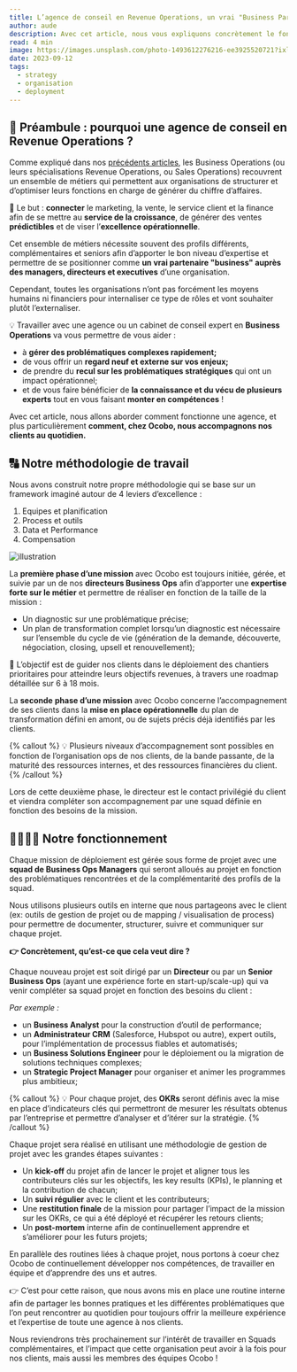 ```yaml
---
title: L’agence de conseil en Revenue Operations, un vrai "Business Partner" externalisé
author: aude
description: Avec cet article, nous vous expliquons concrètement le fonctionnement et l’organisation d’une agence de conseil experte en Business Operations et comment, chez Ocobo, nous accompagnons nos clients au quotidien.
read: 4 min
image: https://images.unsplash.com/photo-1493612276216-ee3925520721?ixlib=rb-4.0.3&q=85&fm=jpg&cs=srgb&w=1200&h=800&fit=crop
date: 2023-09-12
tags:
  - strategy
  - organisation
  - deployment
---
```


## 🏪 Préambule : pourquoi une agence de conseil en Revenue Operations ?

Comme expliqué dans nos [précédents articles](https://www.ocobo.co/media/1), les Business Operations
(ou leurs spécialisations Revenue Operations, ou Sales Operations) recouvrent un ensemble de métiers
qui permettent aux organisations de structurer et d’optimiser leurs fonctions en charge de générer
du chiffre d’affaires.

🎯 Le but : **connecter** le marketing, la vente, le service client et la finance afin de se mettre
au **service de la croissance**, de générer des ventes **prédictibles** et de viser l’**excellence
opérationnelle**.

Cet ensemble de métiers nécessite souvent des profils différents, complémentaires et seniors afin
d’apporter le bon niveau d’expertise et permettre de se positionner comme **un vrai partenaire
"business" auprès des managers, directeurs et executives** d’une organisation.

Cependant, toutes les organisations n’ont pas forcément les moyens humains ni financiers pour
internaliser ce type de rôles et vont souhaiter plutôt l’externaliser.

💡 Travailler avec une agence ou un cabinet de conseil expert en **Business Operations** va vous permettre de vous aider :

- à **gérer des problématiques complexes rapidement;**
- de vous offrir un **regard neuf et externe sur vos enjeux;**
- de prendre du **recul sur les problématiques stratégiques** qui ont un impact opérationnel;
- et de vous faire bénéficier de **la connaissance et du vécu de plusieurs experts** tout en vous
  faisant **monter en compétences** !

Avec cet article, nous allons aborder comment fonctionne une agence, et plus particulièrement
**comment, chez Ocobo, nous accompagnons nos clients au quotidien.**

## 🔠 Notre méthodologie de travail

Nous avons construit notre propre méthodologie qui se base sur un framework imaginé autour de 4
leviers d’excellence :

1. Equipes et planification
2. Process et outils
3. Data et Performance
4. Compensation

![illustration](https://jr0deqtyc8c5pvr8.public.blob.vercel-storage.com/content/posts/10/1.png)

La **première phase d’une mission** avec Ocobo est toujours initiée, gérée, et suivie par un de nos
**directeurs Business Ops** afin d’apporter une **expertise forte sur le métier** et permettre de
réaliser en fonction de la taille de la mission :

- Un diagnostic sur une problématique précise;
- Un plan de transformation complet lorsqu’un diagnostic est nécessaire sur l’ensemble du cycle de
  vie (génération de la demande, découverte, négociation, closing, upsell et renouvellement);

🎯 L’objectif est de guider nos clients dans le déploiement des chantiers prioritaires pour
atteindre leurs objectifs revenues, à travers une roadmap détaillée sur 6 à 18 mois.

La **seconde** **phase d’une mission** avec Ocobo concerne l’accompagnement de ses clients dans la
**mise en place opérationnelle** du plan de transformation défini en amont, ou de sujets précis déjà
identifiés par les clients.

{% callout %}
💡 Plusieurs niveaux d’accompagnement sont possibles en fonction de l’organisation ops de nos
clients, de la bande passante, de la maturité des ressources internes, et des ressources
financières du client.
{% /callout %}

Lors de cette deuxième phase, le directeur est le contact privilégié du client et viendra compléter
son accompagnement par une squad définie en fonction des besoins de la mission.

## 👨‍👩‍👧‍👦 Notre fonctionnement

Chaque mission de déploiement est gérée sous forme de projet avec une **squad de Business Ops
Managers** qui seront alloués au projet en fonction des problématiques rencontrées et de la
complémentarité des profils de la squad.

Nous utilisons plusieurs outils en interne que nous partageons avec le client (ex: outils de gestion
de projet ou de mapping / visualisation de process) pour permettre de documenter, structurer, suivre
et communiquer sur chaque projet.

**👉 Concrètement, qu’est-ce que cela veut dire ?**

Chaque nouveau projet est soit dirigé par un **Directeur** ou par un **Senior Business Ops** (ayant
une expérience forte en start-up/scale-up) qui va venir compléter sa squad projet en fonction des
besoins du client :

_Par exemple :_

- un **Business Analyst** pour la construction d’outil de performance;
- un **Administrateur CRM** (Salesforce, Hubspot ou autre), expert outils, pour l’implémentation de
  processus fiables et automatisés;
- un **Business Solutions Engineer** pour le déploiement ou la migration de solutions techniques
  complexes;
- un **Strategic Project Manager** pour organiser et animer les programmes plus ambitieux;

{% callout %}
💡 Pour chaque projet, des **OKRs** seront définis avec la mise en place d’indicateurs clés qui
permettront de mesurer les résultats obtenus par l’entreprise et permettre d’analyser et d’itérer
sur la stratégie.
{% /callout %}

Chaque projet sera réalisé en utilisant une méthodologie de gestion de projet avec les grandes
étapes suivantes :

- Un **kick-off** du projet afin de lancer le projet et aligner tous les contributeurs clés sur les
  objectifs, les key results (KPIs), le planning et la contribution de chacun;
- Un **suivi régulier** avec le client et les contributeurs;
- Une **restitution finale** de la mission pour partager l’impact de la mission sur les OKRs, ce qui
  a été déployé et récupérer les retours clients;
- Un **post-mortem** interne afin de continuellement apprendre et s’améliorer pour les futurs
  projets;

En parallèle des routines liées à chaque projet, nous portons à coeur chez Ocobo de continuellement
développer nos compétences, de travailler en équipe et d’apprendre des uns et autres.

👉 C’est pour cette raison, que nous avons mis en place une routine interne afin de partager les
bonnes pratiques et les différentes problématiques que l’on peut rencontrer au quotidien pour
toujours offrir la meilleure expérience et l’expertise de toute une agence à nos clients.

Nous reviendrons très prochainement sur l’intérêt de travailler en Squads complémentaires, et
l’impact que cette organisation peut avoir à la fois pour nos clients, mais aussi les membres des
équipes Ocobo !
